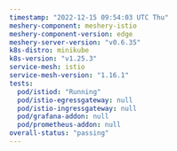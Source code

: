 ```yaml
---
timestamp: "2022-12-15 09:54:03 UTC Thu"
meshery-component: meshery-istio
meshery-component-version: edge
meshery-server-version: "v0.6.35"
k8s-distro: minikube
k8s-version: "v1.25.3"
service-mesh: istio
service-mesh-version: "1.16.1"
tests:
  pod/istiod: "Running"
  pod/istio-egressgateway: null
  pod/istio-ingressgateway: null
  pod/grafana-addon: null
  pod/prometheus-addon: null
overall-status: "passing"
---
```


